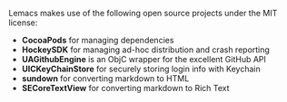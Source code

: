 Lemacs makes use of the following open source projects under the MIT license:

* __CocoaPods__ for managing dependencies
* __HockeySDK__  for managing ad-hoc distribution and crash reporting
* __UAGithubEngine__ is an ObjC wrapper for the excellent GitHub API
* __UICKeyChainStore__ for securely storing login info with Keychain
* __sundown__ for converting markdown to HTML
* __SECoreTextView__ for converting markdown to Rich Text
